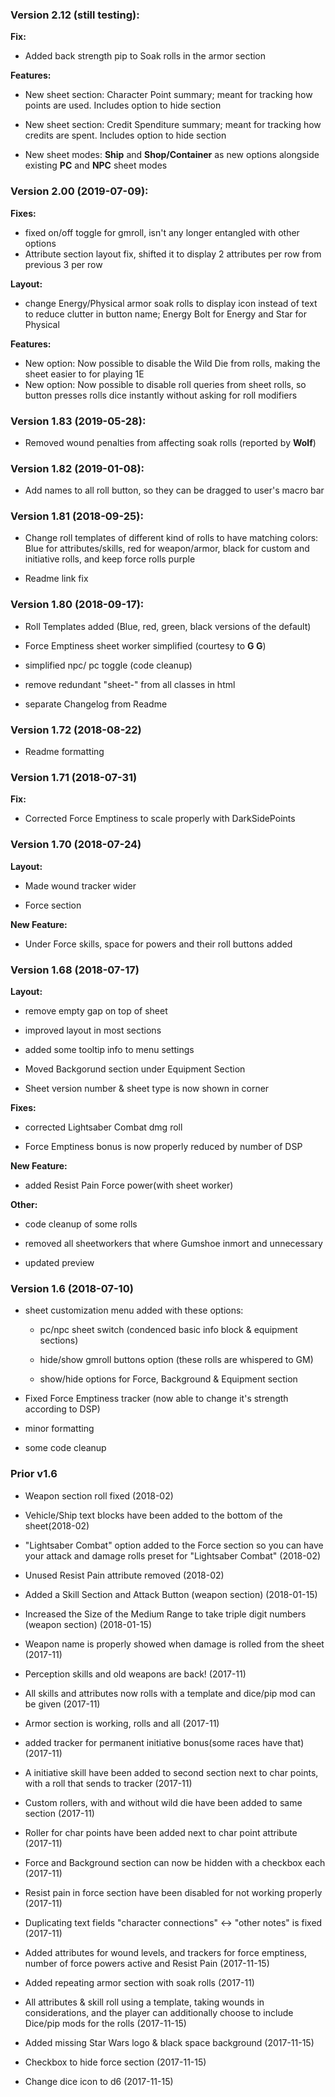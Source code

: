 ### Version 2.12 (still testing):
**Fix:**

- Added back strength pip to Soak rolls in the armor section

**Features:**

- New sheet section: Character Point summary; meant for tracking how points are used. Includes option to hide section
- New sheet section: Credit Spenditure summary; meant for tracking how credits are spent. Includes option to hide section

- New sheet modes: **Ship** and **Shop/Container** as new options alongside existing **PC** and **NPC** sheet modes

### Version 2.00 (2019-07-09):
**Fixes:**

- fixed on/off toggle for gmroll, isn't any longer entangled with other options
- Attribute section layout fix, shifted it to display 2 attributes per row from previous 3 per row

**Layout:**

- change Energy/Physical armor soak rolls to display icon instead of text to reduce clutter in button name; Energy Bolt for Energy and Star for Physical 

**Features:**

- New option: Now possible to disable the Wild Die from rolls, making the sheet easier to for playing 1E
- New option: Now possible to disable roll queries from sheet rolls, so button presses rolls dice instantly without asking for roll modifiers

### Version 1.83 (2019-05-28):

- Removed wound penalties from affecting soak rolls (reported by **Wolf**)

### Version 1.82 (2019-01-08):

- Add names to all roll button, so they can be dragged to user's macro bar


### Version 1.81 (2018-09-25):

- Change roll templates of different kind of rolls to have matching colors: Blue for attributes/skills, red for weapon/armor, black for custom and initiative rolls, and keep force rolls purple

- Readme link fix

### Version 1.80 (2018-09-17):

- Roll Templates added (Blue, red, green, black versions of the default)

- Force Emptiness sheet worker simplified (courtesy to **G G**)

- simplified npc/ pc toggle (code cleanup)

- remove redundant "sheet-" from all classes in html

- separate Changelog from Readme

### Version 1.72 (2018-08-22)

- Readme formatting
		
### Version 1.71 (2018-07-31)
**Fix:**

- Corrected Force Emptiness to scale properly with DarkSidePoints	
		
### Version 1.70 (2018-07-24)
**Layout:**

- Made wound tracker wider
	
- Force section
	
**New Feature:**

- Under Force skills, space for powers and their roll buttons added
		
### Version 1.68 (2018-07-17)
**Layout:**

- remove empty gap on top of sheet
	
- improved layout in most sections
	
- added some tooltip info to menu settings
	
- Moved Backgorund section under Equipment Section
	
- Sheet version number & sheet type is now shown in corner
	
**Fixes:**

- corrected Lightsaber Combat dmg roll
	
- Force Emptiness bonus is now properly reduced by number of DSP
	
**New Feature:**

- added Resist Pain Force power(with sheet worker)
	
**Other:**

- code cleanup of some rolls
	
- removed all sheetworkers that where Gumshoe inmort and unnecessary
	
- updated preview
		
### Version 1.6 (2018-07-10)

- sheet customization menu added with these options:
	
  - pc/npc sheet switch 							(condenced basic info block & equipment sections)
		
  - hide/show gmroll buttons option 				(these rolls are whispered to GM)
		
  - show/hide options for Force, Background & Equipment section
		
- Fixed Force Emptiness tracker						(now able to change it's strength according to DSP)
	
- minor formatting
	
- some code cleanup

### Prior v1.6

- Weapon section roll fixed (2018-02)
	
- Vehicle/Ship text blocks have been added to the bottom of the sheet(2018-02)
	
- "Lightsaber Combat" option added to the Force section so you can have your attack and damage rolls preset for "Lightsaber Combat" (2018-02)
	
- Unused Resist Pain attribute removed (2018-02)
	
- Added a Skill Section and Attack Button (weapon section) (2018-01-15)
	
- Increased the Size of the Medium Range to take triple digit numbers (weapon section) (2018-01-15)
	
- Weapon name is properly showed when damage is rolled from the sheet (2017-11)
	
- Perception skills and old weapons are back! (2017-11)
	
- All skills and attributes now rolls with a template and dice/pip mod can be given (2017-11)
	
- Armor section is working, rolls and all (2017-11)
	
- added tracker for permanent initiative bonus(some races have that) (2017-11)
	
- A initiative skill have been added to second section next to char points, with a roll that sends to tracker (2017-11)
	
- Custom rollers, with and without wild die have been added to same section (2017-11)
	
- Roller for char points have been added next to char point attribute (2017-11)
	
- Force and Background section can now be hidden with a checkbox each (2017-11)
	
- Resist pain in force section have been disabled for not working properly (2017-11)
	
- Duplicating text fields "character connections" <-> "other notes" is fixed (2017-11)
	
- Added attributes for wound levels, and trackers for force emptiness, number of force powers active and Resist Pain (2017-11-15)
	
- Added repeating armor section with soak rolls (2017-11)
	
- All attributes & skill roll using a template, taking wounds  in considerations, and the player can additionally choose to include Dice/pip mods for the rolls (2017-11-15)
	
- Added missing Star Wars logo & black space background (2017-11-15)
	
- Checkbox to hide force section (2017-11-15)
	
- Change dice icon to d6	(2017-11-15)
